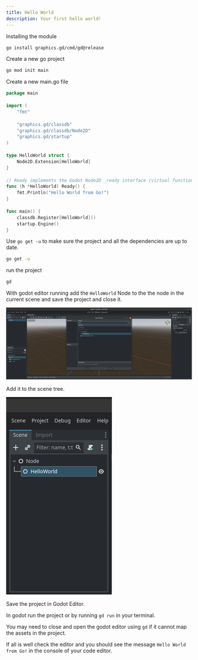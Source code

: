 ```yaml
---
title: Hello World
description: Your first hello world!
---
```


Installing the module

```sh
go install graphics.gd/cmd/gd@release
```

Create a new go project

```sh
go mod init main
```

Create a new main.go file

```go
package main

import (
    "fmt"

    "graphics.gd/classdb"
    "graphics.gd/classdb/Node2D"
    "graphics.gd/startup"
)

type HelloWorld struct {
    Node2D.Extension[HelloWorld]
}

// Ready implements the Godot Node2D _ready interface (virtual function).
func (h *HelloWorld) Ready() {
    fmt.Println("Hello World from Go!")
}

func main() {
	classdb.Register[HelloWorld]()
	startup.Engine()
}
```

Use `go get -u` to make sure the project and all the dependencies are up to date.

```sh
go get -u
```

run the project

```sh
gd
```

With godot editor running add the `HelloWorld` Node to the the node in the current scene and save the project and close it.

![Find hello world in the create node menu using the scene tree](../../../../assets/tutorials/helloworld/helloworld.png)

Add it to the scene tree.

![Node tree](../../../../assets/tutorials/helloworld/helloworld2.png)

Save the project in Godot Editor.

In godot run the project or by running `gd run` in your terminal.

You may need to close and open the godot editor using `gd` if it cannot map the assets in the project.

If all is well check the editor and you should see the message `Hello World from Go!` in the console of your code editor.

